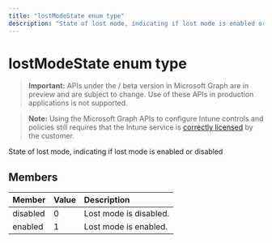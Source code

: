 ---title: "lostModeState enum type"description: "State of lost mode, indicating if lost mode is enabled or disabled"---# lostModeState enum type

> **Important:** APIs under the / beta version in Microsoft Graph are in preview and are subject to change. Use of these APIs in production applications is not supported.

> **Note:** Using the Microsoft Graph APIs to configure Intune controls and policies still requires that the Intune service is [correctly licensed](https://go.microsoft.com/fwlink/?linkid=839381) by the customer.

State of lost mode, indicating if lost mode is enabled or disabled
## Members
|Member|Value|Description|
|:---|:---|:---|
|disabled|0|Lost mode is disabled.|
|enabled|1|Lost mode is enabled.|





